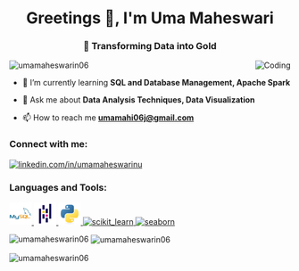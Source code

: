 <h1 align="center">Greetings 👋, I'm Uma Maheswari</h1>
<h3 align="center">🔮 Transforming Data into Gold</h3>

<img align="right" alt="Coding" src="https://user-images.githubusercontent.com/74038190/221352975-94759904-aa4c-4032-a8ab-b546efb9c478.gif" style="max-width: 100%; display: inline-block;" data-target="animated-image.originalImage">

<p align="left"> <img src="https://komarev.com/ghpvc/?username=umamaheswarin06&label=Profile%20views&color=0e75b6&style=flat" alt="umamaheswarin06" /> </p>

- 🌱 I’m currently learning **SQL and Database Management, Apache Spark**

- 💬 Ask me about **Data Analysis Techniques, Data Visualization**

- 📫 How to reach me **umamahi06j@gmail.com**

<h3 align="left">Connect with me:</h3>
<p align="left">
<a href="https://linkedin.com/in/linkedin.com/in/umamaheswarinu" target="blank"><img align="center" src="https://raw.githubusercontent.com/rahuldkjain/github-profile-readme-generator/master/src/images/icons/Social/linked-in-alt.svg" alt="linkedin.com/in/umamaheswarinu" height="30" width="40" /></a>
</p>

<h3 align="left">Languages and Tools:</h3>
<p align="left"> <a href="https://www.mysql.com/" target="_blank" rel="noreferrer"> <img src="https://raw.githubusercontent.com/devicons/devicon/master/icons/mysql/mysql-original-wordmark.svg" alt="mysql" width="40" height="40"/> </a> <a href="https://pandas.pydata.org/" target="_blank" rel="noreferrer"> <img src="https://raw.githubusercontent.com/devicons/devicon/2ae2a900d2f041da66e950e4d48052658d850630/icons/pandas/pandas-original.svg" alt="pandas" width="40" height="40"/> </a> <a href="https://www.python.org" target="_blank" rel="noreferrer"> <img src="https://raw.githubusercontent.com/devicons/devicon/master/icons/python/python-original.svg" alt="python" width="40" height="40"/> </a> <a href="https://scikit-learn.org/" target="_blank" rel="noreferrer"> <img src="https://upload.wikimedia.org/wikipedia/commons/0/05/Scikit_learn_logo_small.svg" alt="scikit_learn" width="40" height="40"/> </a> <a href="https://seaborn.pydata.org/" target="_blank" rel="noreferrer"> <img src="https://seaborn.pydata.org/_images/logo-mark-lightbg.svg" alt="seaborn" width="40" height="40"/> </a> </p>

<p><img align="left" src="https://github-readme-stats.vercel.app/api/top-langs?username=umamaheswarin06&show_icons=true&locale=en&layout=compact" alt="umamaheswarin06" /></p>

<p>&nbsp;<img align="center" src="https://github-readme-stats.vercel.app/api?username=umamaheswarin06&show_icons=true&locale=en" alt="umamaheswarin06" /></p>

<p><img align="center" src="https://github-readme-streak-stats.herokuapp.com/?user=umamaheswarin06&" alt="umamaheswarin06" /></p>
